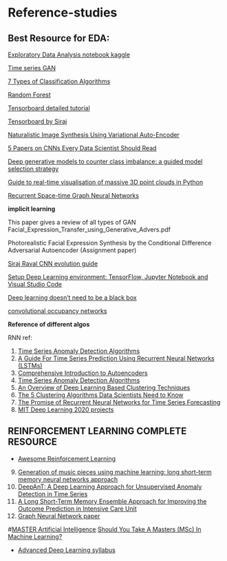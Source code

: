# Reference-studies

## Best Resource for EDA:

[Exploratory Data Analysis notebook kaggle](https://www.kaggle.com/amayomordecai/heart-disease-risk-prediction-machine-learning)

[Time series GAN](https://github.com/sayan0506/Reference-studies/blob/main/1706.02633.pdf)

[7 Types of Classification Algorithms](https://analyticsindiamag.com/7-types-classification-algorithms/)

[Random Forest](https://youtu.be/QHOazyP-YlM)

[Tensorboard detailed tutorial](https://youtu.be/k7KfYXXrOj0)

[Tensorboard by Siraj](https://youtu.be/fBVEXKp4DIc)

[Naturalistic Image Synthesis Using Variational Auto-Encoder](https://bcourses.berkeley.edu/files/70257161/download?download_frd=1)

[5 Papers on CNNs Every Data Scientist Should Read](https://www.kdnuggets.com/2020/04/5-papers-cnns-data-scientist.html)

[Deep generative models to counter class imbalance: a guided model selection strategy](https://www.researchgate.net/publication/334720715_Deep_generative_models_to_counter_class_imbalance_a_guided_model_selection_strategy)

[Guide to real-time visualisation of massive 3D point clouds in Python](https://towardsdatascience.com/guide-to-real-time-visualisation-of-massive-3d-point-clouds-in-python-ea6f00241ee0)

[Recurrent Space-time Graph Neural Networks](https://arxiv.org/pdf/1904.05582.pdf)

**implicit learning**

This paper gives a review of all  types of GAN Facial_Expression_Transfer_using_Generative_Advers.pdf

Photorealistic Facial Expression Synthesis by the Conditional Difference Adversarial
Autoencoder (Assignment paper)

[Siraj Raval CNN evolution guide](https://youtu.be/VKoLGnq15RM)

[Setup Deep Learning environment: TensorFlow, Jupyter Notebook and Visual Studio Code](https://techbrij.com/setup-tensorflow-jupyter-notebook-vscode-deep-learning)

[Deep learning doesn’t need to be a black box](https://www.kdnuggets.com/2021/02/deep-learning-not-black-box.html)

[convolutional occupancy networks](https://arxiv.org/abs/2003.04618)

[ ](https://www.csail.mit.edu/news/new-deep-learning-models-require-fewer-neurons)

**Reference of different algos**

RNN ref:
1. [Time Series Anomaly Detection Algorithms](https://blog.statsbot.co/time-series-anomaly-detection-algorithms-1cef5519aef2)
2. [A Guide For Time Series Prediction Using Recurrent Neural Networks (LSTMs)](https://blog.statsbot.co/time-series-prediction-using-recurrent-neural-networks-lstms-807fa6ca7f)
3. [Comprehensive Introduction to Autoencoders](https://towardsdatascience.com/generating-images-with-autoencoders-77fd3a8dd368)
4. [Time Series Anomaly Detection Algorithms](https://blog.statsbot.co/time-series-anomaly-detection-algorithms-1cef5519aef2)
5. [An Overview of Deep Learning Based Clustering Techniques](https://divamgupta.com/unsupervised-learning/2019/03/08/an-overview-of-deep-learning-based-clustering-techniques.html)
6. [The 5 Clustering Algorithms Data Scientists Need to Know](https://towardsdatascience.com/the-5-clustering-algorithms-data-scientists-need-to-know-a36d136ef68)
7. [The Promise of Recurrent Neural Networks for Time Series Forecasting](https://machinelearningmastery.com/promise-recurrent-neural-networks-time-series-forecasting/)
8. [MIT Deep Learning 2020 projects](https://github.com/aamini/introtodeeplearning)


## REINFORCEMENT LEARNING COMPLETE RESOURCE

* [Awesome Reinforcement Learning](https://github.com/aikorea/awesome-rl#lectures)
9. [Generation of music pieces using machine learning: long short-term memory neural networks approach](https://www.tandfonline.com/doi/full/10.1080/25765299.2019.1649972)
10. [DeepAnT: A Deep Learning Approach for Unsupervised Anomaly Detection in Time Series](https://www.researchgate.net/publication/329792334_DeepAnT_A_Deep_Learning_Approach_for_Unsupervised_Anomaly_Detection_in_Time_Series)
11. [A Long Short-Term Memory Ensemble Approach for Improving the Outcome Prediction in Intensive Care Unit](https://www.hindawi.com/journals/cmmm/2019/8152713/)
12. [Graph Neural Network paper](https://arxiv.org/pdf/1812.08434.pdf#:~:text=Graph%20neural%20networks%20(GNNs)%20are,its%20neighborhood%20with%20arbitrary%20depth)

#[MASTER
Artificial Intelligence](https://www.iubh-online.org/master-degree-programmes/artificial-intelligence/?clickref=1100ldAeTXW7&utm_source=private-network&utm_medium=koop&utm_campaign=partner1011l41608)
[Should You Take A Masters (MSc) In Machine Learning?](https://towardsdatascience.com/should-you-take-a-masters-msc-in-machine-learning-c01336120466)

* [Advanced Deep Learning syllabus](https://ineuron.ai/home/coursedetail/full-stack-data-science-with-1-year-internship--117)
